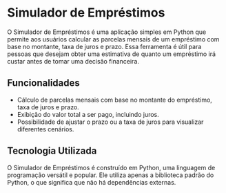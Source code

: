 # Simulador de Empréstimos

O Simulador de Empréstimos é uma aplicação simples em Python que permite aos usuários calcular as parcelas mensais de um empréstimo com base no montante, taxa de juros e prazo. Essa ferramenta é útil para pessoas que desejam obter uma estimativa de quanto um empréstimo irá custar antes de tomar uma decisão financeira.

## Funcionalidades

- Cálculo de parcelas mensais com base no montante do empréstimo, taxa de juros e prazo.
- Exibição do valor total a ser pago, incluindo juros.
- Possibilidade de ajustar o prazo ou a taxa de juros para visualizar diferentes cenários.


## Tecnologia Utilizada

O Simulador de Empréstimos é construído em Python, uma linguagem de programação versátil e popular. Ele utiliza apenas a biblioteca padrão do Python, o que significa que não há dependências externas.
